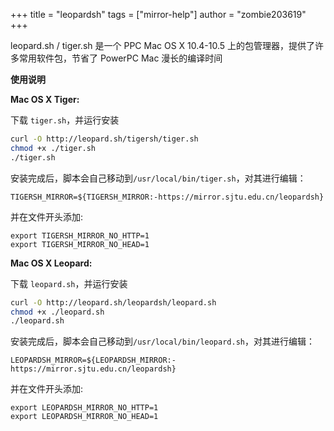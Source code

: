 +++
title = "leopardsh"
tags = ["mirror-help"]
author = "zombie203619"
+++

leopard.sh / tiger.sh 是一个 PPC Mac OS X 10.4-10.5 上的包管理器，提供了许多常用软件包，节省了 PowerPC Mac 漫长的编译时间

**使用说明**

**Mac OS X Tiger:**

下载 `tiger.sh`，并运行安装

```bash
curl -O http://leopard.sh/tigersh/tiger.sh
chmod +x ./tiger.sh
./tiger.sh
```

安装完成后，脚本会自己移动到`/usr/local/bin/tiger.sh`，对其进行编辑：

```
TIGERSH_MIRROR=${TIGERSH_MIRROR:-https://mirror.sjtu.edu.cn/leopardsh}
```

并在文件开头添加:

```
export TIGERSH_MIRROR_NO_HTTP=1
export TIGERSH_MIRROR_NO_HEAD=1
```

**Mac OS X Leopard:**

下载 `leopard.sh`，并运行安装

```bash
curl -O http://leopard.sh/leopardsh/leopard.sh
chmod +x ./leopard.sh
./leopard.sh
```

安装完成后，脚本会自己移动到`/usr/local/bin/leopard.sh`，对其进行编辑：

```
LEOPARDSH_MIRROR=${LEOPARDSH_MIRROR:-https://mirror.sjtu.edu.cn/leopardsh}
```

并在文件开头添加:

```
export LEOPARDSH_MIRROR_NO_HTTP=1
export LEOPARDSH_MIRROR_NO_HEAD=1
```


